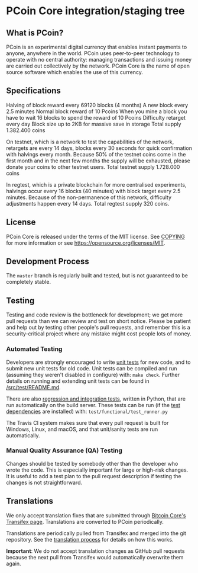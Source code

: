 PCoin Core integration/staging tree
=====================================

What is PCoin?
----------------

PCoin is an experimental digital currency that enables instant payments to
anyone, anywhere in the world. PCoin uses peer-to-peer technology to operate
with no central authority: managing transactions and issuing money are carried
out collectively by the network. PCoin Core is the name of open source
software which enables the use of this currency.

Specifications
----------------------

Halving of block reward every 69120 blocks (4 months)
A new block every 2.5 minutes
Normal block reward of 10 Pcoins
When you mine a block you have to wait 16 blocks to spend the reward of 10 Pcoins
Difficulty retarget every day
Block size up to 2KB for massive save in storage
Total supply 1.382.400 coins

On testnet, which is a network to test the capabilities of the network, retargets are every 14 days, blocks every 30 seconds for quick confirmation with halvings every month. Because 50% of the testnet coins come in the first month and in the next few months the supply will be exhausted, please donate your coins to other testnet users. Total testnet supply 1.728.000 coins

In regtest, which is a private blockchain for more centralised experiments, halvings occur every 16 blocks (40 minutes) with block target every 2.5 minutes. Because of the non-permanence of this network, difficulty adjustments happen every 14 days. Total regtest supply 320 coins.

License
-------

PCoin Core is released under the terms of the MIT license. See [COPYING](COPYING) for more
information or see https://opensource.org/licenses/MIT.

Development Process
-------------------

The `master` branch is regularly built and tested, but is not guaranteed to be
completely stable.

Testing
-------

Testing and code review is the bottleneck for development; we get more pull
requests than we can review and test on short notice. Please be patient and help out by testing
other people's pull requests, and remember this is a security-critical project where any mistake might cost people
lots of money.

### Automated Testing

Developers are strongly encouraged to write [unit tests](src/test/README.md) for new code, and to
submit new unit tests for old code. Unit tests can be compiled and run
(assuming they weren't disabled in configure) with: `make check`. Further details on running
and extending unit tests can be found in [/src/test/README.md](/src/test/README.md).

There are also [regression and integration tests](/test), written
in Python, that are run automatically on the build server.
These tests can be run (if the [test dependencies](/test) are installed) with: `test/functional/test_runner.py`

The Travis CI system makes sure that every pull request is built for Windows, Linux, and macOS, and that unit/sanity tests are run automatically.

### Manual Quality Assurance (QA) Testing

Changes should be tested by somebody other than the developer who wrote the
code. This is especially important for large or high-risk changes. It is useful
to add a test plan to the pull request description if testing the changes is
not straightforward.

Translations
------------

We only accept translation fixes that are submitted through [Bitcoin Core's Transifex page](https://www.transifex.com/projects/p/bitcoin/).
Translations are converted to PCoin periodically.

Translations are periodically pulled from Transifex and merged into the git repository. See the
[translation process](doc/translation_process.md) for details on how this works.

**Important**: We do not accept translation changes as GitHub pull requests because the next
pull from Transifex would automatically overwrite them again.
